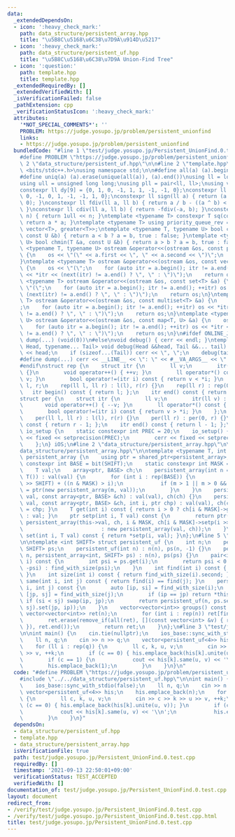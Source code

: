 ```yaml
---
data:
  _extendedDependsOn:
  - icon: ':heavy_check_mark:'
    path: data_structure/persistent_array.hpp
    title: "\u5B8C\u5168\u6C38\u7D9A\u914D\u5217"
  - icon: ':heavy_check_mark:'
    path: data_structure/persistent_uf.hpp
    title: "\u5B8C\u5168\u6C38\u7D9A Union-Find Tree"
  - icon: ':question:'
    path: template.hpp
    title: template.hpp
  _extendedRequiredBy: []
  _extendedVerifiedWith: []
  _isVerificationFailed: false
  _pathExtension: cpp
  _verificationStatusIcon: ':heavy_check_mark:'
  attributes:
    '*NOT_SPECIAL_COMMENTS*': ''
    PROBLEM: https://judge.yosupo.jp/problem/persistent_unionfind
    links:
    - https://judge.yosupo.jp/problem/persistent_unionfind
  bundledCode: "#line 1 \"test/judge.yosupo.jp/Persistent_UnionFind.0.test.cpp\"\n\
    #define PROBLEM \"https://judge.yosupo.jp/problem/persistent_unionfind\"\n#line\
    \ 2 \"data_structure/persistent_uf.hpp\"\n\n#line 2 \"template.hpp\"\n\n#include\
    \ <bits/stdc++.h>\nusing namespace std;\n\n#define all(a) (a).begin(), (a).end()\n\
    #define uniq(a) (a).erase(unique(all(a)), (a).end())\nusing ll = long long;\n\
    using ull = unsigned long long;\nusing pll = pair<ll, ll>;\nusing vll = vector<ll>;\n\
    constexpr ll dy[9] = {0, 1, 0, -1, 1, 1, -1, -1, 0};\nconstexpr ll dx[9] = {1,\
    \ 0, -1, 0, 1, -1, -1, 1, 0};\nconstexpr ll sign(ll a) { return (a > 0) - (a <\
    \ 0); }\nconstexpr ll fdiv(ll a, ll b) { return a / b - ((a ^ b) < 0 && a % b);\
    \ }\nconstexpr ll cdiv(ll a, ll b) { return -fdiv(-a, b); }\nconstexpr ull bit(int\
    \ n) { return 1ull << n; }\ntemplate <typename T> constexpr T sq(const T &a) {\
    \ return a * a; }\ntemplate <typename T> using priority_queue_rev = priority_queue<T,\
    \ vector<T>, greater<T>>;\ntemplate <typename T, typename U> bool chmax(T &a,\
    \ const U &b) { return a < b ? a = b, true : false; }\ntemplate <typename T, typename\
    \ U> bool chmin(T &a, const U &b) { return a > b ? a = b, true : false; }\ntemplate\
    \ <typename T, typename U> ostream &operator<<(ostream &os, const pair<T, U> &a)\
    \ {\n    os << \"(\" << a.first << \", \" << a.second << \")\";\n    return os;\n\
    }\ntemplate <typename T> ostream &operator<<(ostream &os, const vector<T> &a)\
    \ {\n    os << \"(\";\n    for (auto itr = a.begin(); itr != a.end(); ++itr) os\
    \ << *itr << (next(itr) != a.end() ? \", \" : \")\");\n    return os;\n}\ntemplate\
    \ <typename T> ostream &operator<<(ostream &os, const set<T> &a) {\n    os <<\
    \ \"(\";\n    for (auto itr = a.begin(); itr != a.end(); ++itr) os << *itr <<\
    \ (next(itr) != a.end() ? \", \" : \")\");\n    return os;\n}\ntemplate <typename\
    \ T> ostream &operator<<(ostream &os, const multiset<T> &a) {\n    os << \"(\"\
    ;\n    for (auto itr = a.begin(); itr != a.end(); ++itr) os << *itr << (next(itr)\
    \ != a.end() ? \", \" : \")\");\n    return os;\n}\ntemplate <typename T, typename\
    \ U> ostream &operator<<(ostream &os, const map<T, U> &a) {\n    os << \"(\";\n\
    \    for (auto itr = a.begin(); itr != a.end(); ++itr) os << *itr << (next(itr)\
    \ != a.end() ? \", \" : \")\");\n    return os;\n}\n#ifdef ONLINE_JUDGE\n#define\
    \ dump(...) (void(0))\n#else\nvoid debug() { cerr << endl; }\ntemplate <typename\
    \ Head, typename... Tail> void debug(Head &&head, Tail &&... tail) {\n    cerr\
    \ << head;\n    if (sizeof...(Tail)) cerr << \", \";\n    debug(tail...);\n}\n\
    #define dump(...) cerr << __LINE__ << \": \" << #__VA_ARGS__ << \" = \", debug(__VA_ARGS__)\n\
    #endif\nstruct rep {\n    struct itr {\n        ll v;\n        itr(ll v) : v(v)\
    \ {}\n        void operator++() { ++v; }\n        ll operator*() const { return\
    \ v; }\n        bool operator!=(itr i) const { return v < *i; }\n    };\n    ll\
    \ l, r;\n    rep(ll l, ll r) : l(l), r(r) {}\n    rep(ll r) : rep(0, r) {}\n \
    \   itr begin() const { return l; };\n    itr end() const { return r; };\n};\n\
    struct per {\n    struct itr {\n        ll v;\n        itr(ll v) : v(v) {}\n \
    \       void operator++() { --v; }\n        ll operator*() const { return v; }\n\
    \        bool operator!=(itr i) const { return v > *i; }\n    };\n    ll l, r;\n\
    \    per(ll l, ll r) : l(l), r(r) {}\n    per(ll r) : per(0, r) {}\n    itr begin()\
    \ const { return r - 1; };\n    itr end() const { return l - 1; };\n};\nstruct\
    \ io_setup {\n    static constexpr int PREC = 20;\n    io_setup() {\n        cout\
    \ << fixed << setprecision(PREC);\n        cerr << fixed << setprecision(PREC);\n\
    \    };\n} iOS;\n#line 2 \"data_structure/persistent_array.hpp\"\n\n#line 4 \"\
    data_structure/persistent_array.hpp\"\n\ntemplate <typename T, int SHIFT> struct\
    \ persistent_array {\n    using ptr = shared_ptr<persistent_array>;\n    static\
    \ constexpr int BASE = bit(SHIFT);\n    static constexpr int MASK = BASE - 1;\n\
    \    T val;\n    array<ptr, BASE> ch;\n    persistent_array(int n = 1, T val =\
    \ T()) : val(val) {\n        for (int i : rep(BASE)) {\n            int m = (n\
    \ >> SHIFT) + ((n & MASK) > i);\n            if (m > 1 || m > 0 && i > 0) ch[i]\
    \ = ptr(new persistent_array(m, val));\n        }\n    }\n    persistent_array(T\
    \ val, const array<ptr, BASE> &ch) : val(val), ch(ch) {}\n    persistent_array(T\
    \ val, const array<ptr, BASE> &ch, int i, ptr chp) : val(val), ch(ch) { this->ch[i]\
    \ = chp; }\n    T get(int i) const { return i > 0 ? ch[i & MASK]->get(i >> SHIFT)\
    \ : val; }\n    ptr setp(int i, T val) const {\n        return ptr(i > 0 ? new\
    \ persistent_array(this->val, ch, i & MASK, ch[i & MASK]->setp(i >> SHIFT, val))\n\
    \                         : new persistent_array(val, ch));\n    }\n    persistent_array\
    \ set(int i, T val) const { return *setp(i, val); }\n};\n#line 5 \"data_structure/persistent_uf.hpp\"\
    \n\ntemplate <int SHIFT> struct persistent_uf {\n    int n;\n    persistent_array<int,\
    \ SHIFT> ps;\n    persistent_uf(int n) : n(n), ps(n, -1) {}\n    persistent_uf(int\
    \ n, persistent_array<int, SHIFT> ps) : n(n), ps(ps) {}\n    pair<int, int> find_with_size(int\
    \ i) const {\n        int psi = ps.get(i);\n        return psi < 0 ? make_pair(i,\
    \ -psi) : find_with_size(psi);\n    }\n    int find(int i) const { return find_with_size(i).first;\
    \ }\n    int size(int i) const { return find_with_size(i).second; }\n    bool\
    \ same(int i, int j) const { return find(i) == find(j); }\n    persistent_uf unite(int\
    \ i, int j) const {\n        auto [ip, si] = find_with_size(i);\n        auto\
    \ [jp, sj] = find_with_size(j);\n        if (ip == jp) return *this;\n       \
    \ if (si < sj) swap(ip, jp);\n        return persistent_uf(n, ps.set(ip, -si -\
    \ sj).set(jp, ip));\n    }\n    vector<vector<int>> groups() const {\n       \
    \ vector<vector<int>> ret(n);\n        for (int i : rep(n)) ret[find(i)].push_back(i);\n\
    \        ret.erase(remove_if(all(ret), [](const vector<int> &v) { return v.empty();\
    \ }), ret.end());\n        return ret;\n    }\n};\n#line 3 \"test/judge.yosupo.jp/Persistent_UnionFind.0.test.cpp\"\
    \n\nint main() {\n    cin.tie(nullptr);\n    ios_base::sync_with_stdio(false);\n\
    \    ll n, q;\n    cin >> n >> q;\n    vector<persistent_uf<4>> his;\n    his.emplace_back(n);\n\
    \    for (ll i : rep(q)) {\n        ll c, k, u, v;\n        cin >> c >> k >> u\
    \ >> v, ++k;\n        if (c == 0) { his.emplace_back(his[k].unite(u, v)); }\n\
    \        if (c == 1) {\n            cout << his[k].same(u, v) << '\\n';\n    \
    \        his.emplace_back(1);\n        }\n    }\n}\n"
  code: "#define PROBLEM \"https://judge.yosupo.jp/problem/persistent_unionfind\"\n\
    #include \"../../data_structure/persistent_uf.hpp\"\n\nint main() {\n    cin.tie(nullptr);\n\
    \    ios_base::sync_with_stdio(false);\n    ll n, q;\n    cin >> n >> q;\n   \
    \ vector<persistent_uf<4>> his;\n    his.emplace_back(n);\n    for (ll i : rep(q))\
    \ {\n        ll c, k, u, v;\n        cin >> c >> k >> u >> v, ++k;\n        if\
    \ (c == 0) { his.emplace_back(his[k].unite(u, v)); }\n        if (c == 1) {\n\
    \            cout << his[k].same(u, v) << '\\n';\n            his.emplace_back(1);\n\
    \        }\n    }\n}"
  dependsOn:
  - data_structure/persistent_uf.hpp
  - template.hpp
  - data_structure/persistent_array.hpp
  isVerificationFile: true
  path: test/judge.yosupo.jp/Persistent_UnionFind.0.test.cpp
  requiredBy: []
  timestamp: '2021-09-13 22:50:01+09:00'
  verificationStatus: TEST_ACCEPTED
  verifiedWith: []
documentation_of: test/judge.yosupo.jp/Persistent_UnionFind.0.test.cpp
layout: document
redirect_from:
- /verify/test/judge.yosupo.jp/Persistent_UnionFind.0.test.cpp
- /verify/test/judge.yosupo.jp/Persistent_UnionFind.0.test.cpp.html
title: test/judge.yosupo.jp/Persistent_UnionFind.0.test.cpp
---
```

